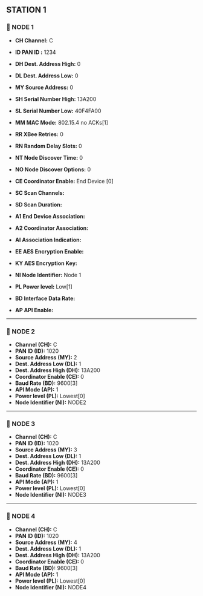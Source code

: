 ## STATION 1

### 🔹 NODE 1
- **CH Channel:**           C  
- **ID PAN ID :**           1234
- **DH Dest. Address High:** 0
- **DL Dest. Address Low:** 0 
- **MY Source Address:**   0
- **SH Serial Number High:**   13A200
- **SL Serial Number Low:**   40F4FA00
- **MM MAC Mode:**  802.15.4 no ACKs[1]
- **RR XBee Retries:** 0   
- **RN Random Delay Slots:** 0
- **NT Node Discover Time:** 0
- **NO Node Discover Options:** 0
- **CE Coordinator Enable:** End Device [0]
- **SC Scan Channels:** 
- **SD Scan Duration:** 
- **A1 End Device Association:**
- **A2 Coordinator Association:** 
- **AI Association Indication:** 
- **EE AES Encryption Enable:** 
- **KY AES Encryption Key:** 
- **NI Node Identifier:** Node 1

- **PL Power level:** Low[1]

- **BD Interface Data Rate:** 
- **AP API Enable:** 

---

### 🔹 NODE 2
- **Channel (CH):**           C  
- **PAN ID (ID):**           1020  
- **Source Address (MY):**   2  
- **Dest. Address Low (DL):** 1  
- **Dest. Address High (DH):** 13A200  
- **Coordinator Enable (CE):** 0  
- **Baud Rate (BD):**        9600[3]  
- **API Mode (AP):**         1  
- **Power level (PL):**      Lowest[0]  
- **Node Identifier (NI):**  NODE2  

---

### 🔹 NODE 3
- **Channel (CH):**           C  
- **PAN ID (ID):**           1020  
- **Source Address (MY):**   3  
- **Dest. Address Low (DL):** 1  
- **Dest. Address High (DH):** 13A200  
- **Coordinator Enable (CE):** 0  
- **Baud Rate (BD):**        9600[3]  
- **API Mode (AP):**         1  
- **Power level (PL):**      Lowest[0]  
- **Node Identifier (NI):**  NODE3  

---

### 🔹 NODE 4
- **Channel (CH):**           C  
- **PAN ID (ID):**           1020  
- **Source Address (MY):**   4  
- **Dest. Address Low (DL):** 1  
- **Dest. Address High (DH):** 13A200  
- **Coordinator Enable (CE):** 0  
- **Baud Rate (BD):**        9600[3]  
- **API Mode (AP):**         1  
- **Power level (PL):**      Lowest[0]  
- **Node Identifier (NI):**  NODE4  
